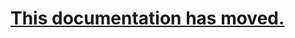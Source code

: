 # [This documentation has moved.](https://adamdriscoll.gitbooks.io/powershell-universal-dashboard/content/)



